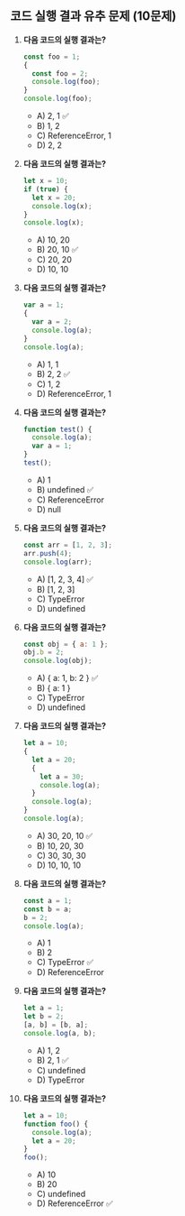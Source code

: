 ## 코드 실행 결과 유추 문제 (10문제)

1. **다음 코드의 실행 결과는?**

   ```js
   const foo = 1;
   {
     const foo = 2;
     console.log(foo);
   }
   console.log(foo);
   ```

   - A) 2, 1 ✅
   - B) 1, 2
   - C) ReferenceError, 1
   - D) 2, 2

2. **다음 코드의 실행 결과는?**

   ```js
   let x = 10;
   if (true) {
     let x = 20;
     console.log(x);
   }
   console.log(x);
   ```

   - A) 10, 20
   - B) 20, 10 ✅
   - C) 20, 20
   - D) 10, 10

3. **다음 코드의 실행 결과는?**

   ```js
   var a = 1;
   {
     var a = 2;
     console.log(a);
   }
   console.log(a);
   ```

   - A) 1, 1
   - B) 2, 2 ✅
   - C) 1, 2
   - D) ReferenceError, 1

4. **다음 코드의 실행 결과는?**

   ```js
   function test() {
     console.log(a);
     var a = 1;
   }
   test();
   ```

   - A) 1
   - B) undefined ✅
   - C) ReferenceError
   - D) null

5. **다음 코드의 실행 결과는?**

   ```js
   const arr = [1, 2, 3];
   arr.push(4);
   console.log(arr);
   ```

   - A) [1, 2, 3, 4] ✅
   - B) [1, 2, 3]
   - C) TypeError
   - D) undefined

6. **다음 코드의 실행 결과는?**

   ```js
   const obj = { a: 1 };
   obj.b = 2;
   console.log(obj);
   ```

   - A) { a: 1, b: 2 } ✅
   - B) { a: 1 }
   - C) TypeError
   - D) undefined

7. **다음 코드의 실행 결과는?**

   ```js
   let a = 10;
   {
     let a = 20;
     {
       let a = 30;
       console.log(a);
     }
     console.log(a);
   }
   console.log(a);
   ```

   - A) 30, 20, 10 ✅
   - B) 10, 20, 30
   - C) 30, 30, 30
   - D) 10, 10, 10

8. **다음 코드의 실행 결과는?**

   ```js
   const a = 1;
   const b = a;
   b = 2;
   console.log(a);
   ```

   - A) 1
   - B) 2
   - C) TypeError ✅
   - D) ReferenceError

9. **다음 코드의 실행 결과는?**

   ```js
   let a = 1;
   let b = 2;
   [a, b] = [b, a];
   console.log(a, b);
   ```

   - A) 1, 2
   - B) 2, 1 ✅
   - C) undefined
   - D) TypeError

10. **다음 코드의 실행 결과는?**
    ```js
    let a = 10;
    function foo() {
      console.log(a);
      let a = 20;
    }
    foo();
    ```
    - A) 10
    - B) 20
    - C) undefined
    - D) ReferenceError ✅

